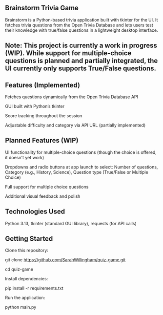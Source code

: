 ## Brainstorm Trivia Game
Brainstorm is a Python-based trivia application built with tkinter for the UI. It fetches trivia questions from the Open Trivia Database and lets users test their knowledge with true/false questions in a lightweight desktop interface.

## Note: This project is currently a work in progress (WIP). While support for multiple-choice questions is planned and partially integrated, the UI currently only supports True/False questions.

## Features (Implemented)
Fetches questions dynamically from the Open Trivia Database API

GUI built with Python’s tkinter

Score tracking throughout the session

Adjustable difficulty and category via API URL (partially implemented)

## Planned Features (WIP)
UI functionality for multiple-choice questions (though the choice is offered, it doesn't yet work)

Dropdowns and radio buttons at app launch to select: Number of questions, Category (e.g., History, Science), Question type (True/False or Multiple Choice)

Full support for multiple choice questions

Additional visual feedback and polish

## Technologies Used
Python 3.13, tkinter (standard GUI library), requests (for API calls)

## Getting Started
Clone this repository:

git clone https://github.com/SarahWillingham/quiz-game.git

cd quiz-game

Install dependencies:

pip install -r requirements.txt

Run the application:

python main.py
